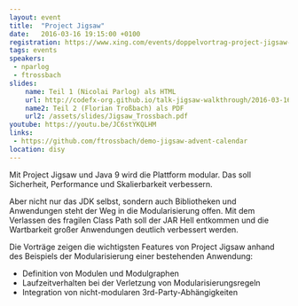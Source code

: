 ```yaml
---
layout: event
title:  "Project Jigsaw"
date:   2016-03-16 19:15:00 +0100
registration: https://www.xing.com/events/doppelvortrag-project-jigsaw-entity-component-systems-1660139
tags: events
speakers:
 - nparlog
 - ftrossbach
slides: 
    name: Teil 1 (Nicolai Parlog) als HTML
    url: http://codefx-org.github.io/talk-jigsaw-walkthrough/2016-03-16-JUG-Ka/
    name2: Teil 2 (Florian Troßbach) als PDF
    url2: /assets/slides/Jigsaw_Trossbach.pdf
youtube: https://youtu.be/JC6stYKQLHM
links:
 - https://github.com/ftrossbach/demo-jigsaw-advent-calendar
location: disy
---
```


Mit Project Jigsaw und Java 9 wird die Plattform modular. Das soll Sicherheit, Performance und Skalierbarkeit verbessern.

Aber nicht nur das JDK selbst, sondern auch Bibliotheken und Anwendungen steht der Weg in die Modularisierung offen. Mit dem Verlassen des fragilen Class Path soll der JAR Hell entkommen und die Wartbarkeit großer Anwendungen deutlich verbessert werden.

Die Vorträge zeigen die wichtigsten Features von Project Jigsaw anhand des Beispiels der Modularisierung einer bestehenden Anwendung:

- Definition von Modulen und Modulgraphen
- Laufzeitverhalten bei der Verletzung von Modularisierungsregeln
- Integration von nicht-modularen 3rd-Party-Abhängigkeiten

